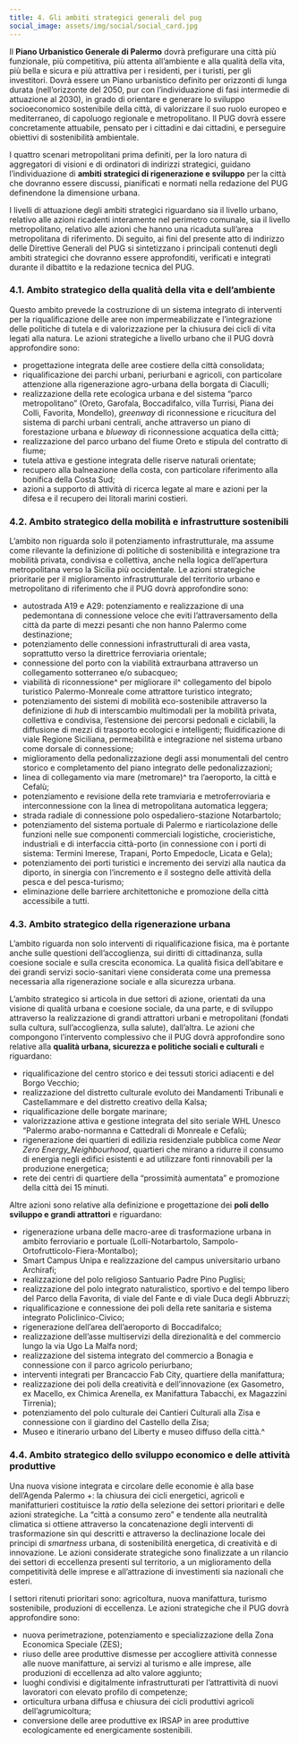 ```yaml
---
title: 4. Gli ambiti strategici generali del pug
social_image: assets/img/social/social_card.jpg 
---
```


Il **Piano Urbanistico Generale di Palermo** dovrà prefigurare una città più funzionale, più
competitiva, più attenta all’ambiente e alla qualità della vita, più bella e sicura e più attrattiva
per i residenti, per i turisti, per gli investitori. Dovrà essere un Piano urbanistico definito per
orizzonti di lunga durata (nell’orizzonte del 2050, pur con l’individuazione di fasi intermedie di
attuazione al 2030), in grado di orientare e generare lo sviluppo socioeconomico sostenibile
della città, di valorizzare il suo ruolo europeo e mediterraneo, di capoluogo regionale e
metropolitano. Il PUG dovrà essere concretamente attuabile, pensato per i cittadini e dai
cittadini, e perseguire obiettivi di sostenibilità ambientale.

I quattro scenari metropolitani prima definiti, per la loro natura di aggregatori di visioni e di ordinatori di indirizzi strategici, guidano l’individuazione di **ambiti strategici di rigenerazione e sviluppo** per la città che dovranno essere discussi, pianificati e normati nella redazione del PUG definendone la dimensione urbana.

I livelli di attuazione degli ambiti strategici riguardano sia il livello urbano, relativo alle azioni
ricadenti interamente nel perimetro comunale, sia il livello metropolitano, relativo alle azioni che
hanno una ricaduta sull’area metropolitana di riferimento. Di seguito, ai fini del presente atto di
indirizzo delle Direttive Generali del PUG si sintetizzano i principali contenuti degli ambiti
strategici che dovranno essere approfonditi, verificati e integrati durante il dibattito e la
redazione tecnica del PUG.


### 4.1. Ambito strategico della qualità della vita e dell’ambiente

Questo ambito prevede la costruzione di un sistema integrato di interventi per la riqualificazione delle aree non impermeabilizzate e l’integrazione delle politiche di tutela e di valorizzazione per la chiusura dei cicli di vita legati alla natura. Le azioni strategiche a livello urbano che il PUG dovrà approfondire sono:

- progettazione integrata delle aree costiere della città consolidata;
- riqualificazione dei parchi urbani, periurbani e agricoli, con particolare attenzione alla rigenerazione agro-urbana della borgata di Ciaculli;
- realizzazione della rete ecologica urbana e del sistema “parco metropolitano” (Oreto, Garofala, Boccadifalco, villa Turrisi, Piana dei Colli, Favorita, Mondello), _greenway_ di
    riconnessione e ricucitura del sistema di parchi urbani centrali, anche attraverso un piano di forestazione urbana e _blueway_ di riconnessione acquatica della città;
- realizzazione del parco urbano del fiume Oreto e stipula del contratto di fiume;
- tutela attiva e gestione integrata delle riserve naturali orientate;
- recupero alla balneazione della costa, con particolare riferimento alla bonifica della Costa Sud;
- azioni a supporto di attività di ricerca legate al mare e azioni per la difesa e il recupero dei litorali marini costieri.

### 4.2. Ambito strategico della mobilità e infrastrutture sostenibili

L’ambito non riguarda solo il potenziamento infrastrutturale, ma assume come rilevante la definizione di politiche di sostenibilità e integrazione tra mobilità privata, condivisa e collettiva, anche nella logica dell’apertura metropolitana verso la Sicilia più occidentale. Le azioni strategiche prioritarie per il miglioramento infrastrutturale del territorio urbano e metropolitano di riferimento che il PUG dovrà approfondire sono:

- autostrada A19 e A29: potenziamento e realizzazione di una pedemontana di connessione veloce che eviti l’attraversamento della città da parte di mezzi pesanti che non hanno Palermo come destinazione;
- potenziamento delle connessioni infrastrutturali di area vasta, soprattutto verso la direttrice ferroviaria orientale;
- connessione del porto con la viabilità extraurbana attraverso un collegamento sotterraneo e/o subacqueo;
- viabilità di riconnessione^ per migliorare il^ collegamento del bipolo turistico Palermo-Monreale come attrattore turistico integrato;
- potenziamento dei sistemi di mobilità eco-sostenibile attraverso la definizione di _hub_  di interscambio multimodali per la mobilità privata, collettiva e condivisa, l’estensione dei percorsi pedonali e ciclabili, la diffusione di mezzi di trasporto ecologici e intelligenti; fluidificazione di viale Regione Siciliana, permeabilità e integrazione nel sistema urbano come dorsale di connessione;
- miglioramento della pedonalizzazione degli assi monumentali del centro storico e completamento del piano integrato delle pedonalizzazioni;
- linea di collegamento via mare (metromare)^ tra l’aeroporto, la città e Cefalù;
- potenziamento e revisione della rete tramviaria e metroferroviaria e interconnessione con la linea di metropolitana automatica leggera;
- strada radiale di connessione polo ospedaliero-stazione Notarbartolo;
- potenziamento del sistema portuale di Palermo e riarticolazione delle funzioni nelle sue componenti commerciali logistiche, crocieristiche, industriali e di interfaccia città-porto (in connessione con i porti di sistema: Termini Imerese, Trapani, Porto Empedocle, Licata e Gela);
- potenziamento dei porti turistici e incremento dei servizi alla nautica da diporto, in sinergia con l’incremento e il sostegno delle attività della pesca e del pesca-turismo;
- eliminazione delle barriere architettoniche e promozione della città accessibile a tutti.

### 4.3. Ambito strategico della rigenerazione urbana

L’ambito riguarda non solo interventi di riqualificazione fisica, ma è portante anche sulle questioni dell’accoglienza, sui diritti di cittadinanza, sulla coesione sociale e sulla crescita economica. La qualità fisica dell’abitare e dei grandi servizi socio-sanitari viene considerata come una premessa necessaria alla rigenerazione sociale e alla sicurezza urbana. 

L’ambito strategico si articola in due settori di azione, orientati da una visione di qualità urbana e coesione sociale, da una parte, e di sviluppo attraverso la realizzazione di grandi attrattori urbani e metropolitani (fondati sulla cultura, sull’accoglienza, sulla salute), dall’altra. Le azioni che compongono l’intervento complessivo che il PUG dovrà approfondire sono relative alla **qualità urbana, sicurezza e politiche sociali e culturali** e riguardano:

- riqualificazione del centro storico e dei tessuti storici adiacenti e del Borgo Vecchio;
- realizzazione del distretto culturale evoluto dei Mandamenti Tribunali e Castellammare e del distretto creativo della Kalsa;
- riqualificazione delle borgate marinare;
- valorizzazione attiva e gestione integrata del sito seriale WHL Unesco “Palermo arabo-normanna e Cattedrali di Monreale e Cefalù;
- rigenerazione dei quartieri di edilizia residenziale pubblica come _Near Zero Energy_Neighbourhood_, quartieri che mirano a ridurre il consumo di energia negli edifici esistenti e ad utilizzare fonti rinnovabili per la produzione energetica;
- rete dei centri di quartiere della “prossimità aumentata” e promozione della città dei 15 minuti.

Altre azioni sono relative alla definizione e progettazione dei **poli dello sviluppo e grandi
attrattori** e riguardano:

- rigenerazione urbana delle macro-aree di trasformazione urbana in ambito ferroviario e portuale (Lolli-Notarbartolo, Sampolo-Ortofrutticolo-Fiera-Montalbo);
- Smart Campus Unipa e realizzazione del campus universitario urbano Archirafi;
- realizzazione del polo religioso Santuario Padre Pino Puglisi; 
- realizzazione del polo integrato naturalistico, sportivo e del tempo libero del Parco della Favorita, di viale del Fante e di viale Duca degli Abbruzzi;
- riqualificazione e connessione dei poli della rete sanitaria e sistema integrato Policlinico-Civico;
- rigenerazione dell’area dell’aeroporto di Boccadifalco;
- realizzazione dell’asse multiservizi della direzionalità e del commercio lungo la via Ugo La Malfa nord;
- realizzazione del sistema integrato del commercio a Bonagia e connessione con il parco agricolo periurbano;
- interventi integrati per Brancaccio Fab City, quartiere della manifattura;
- realizzazione dei poli della creatività e dell’innovazione (ex Gasometro, ex Macello, ex Chimica Arenella, ex Manifattura Tabacchi, ex Magazzini Tirrenia);
- potenziamento del polo culturale dei Cantieri Culturali alla Zisa e connessione con il giardino del Castello della Zisa;
- Museo e itinerario urbano del Liberty e museo diffuso della città.^

### 4.4. Ambito strategico dello sviluppo economico e delle attività produttive

Una nuova visione integrata e circolare delle economie è alla base dell’Agenda Palermo +: la chiusura dei cicli energetici, agricoli e manifatturieri costituisce la _ratio_ della selezione dei settori prioritari e delle azioni strategiche. La “città a consumo zero” e tendente alla neutralità climatica si ottiene attraverso la concatenazione degli interventi di trasformazione sin qui descritti e attraverso la declinazione locale dei principi di _smartness_ urbana, di sostenibilità energetica, di creatività e di innovazione. Le azioni considerate strategiche sono finalizzate a un rilancio dei settori di eccellenza presenti sul territorio, a un miglioramento della competitività delle imprese e all’attrazione di investimenti sia nazionali che esteri.

I settori ritenuti prioritari sono: agricoltura, nuova manifattura, turismo sostenibile, produzioni di eccellenza. Le azioni strategiche che il PUG dovrà approfondire sono:

- nuova perimetrazione, potenziamento e specializzazione della Zona Economica Speciale (ZES);
- riuso delle aree produttive dismesse per accogliere attività connesse alle nuove manifatture, ai servizi al turismo e alle imprese, alle produzioni di eccellenza ad alto valore aggiunto;
- luoghi condivisi e digitalmente infrastrutturati per l’attrattività di nuovi lavoratori con elevato profilo di competenze;
- orticultura urbana diffusa e chiusura dei cicli produttivi agricoli dell’agrumicoltura;
- conversione delle aree produttive ex IRSAP in aree produttive ecologicamente ed energicamente sostenibili.

